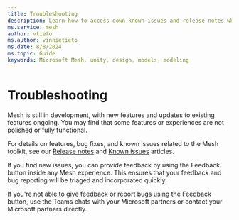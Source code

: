 ```yaml
---
title: Troubleshooting
description: Learn how to access down known issues and release notes when designing for Mesh.
ms.service: mesh
author: vtieto
ms.author: vinnietieto
ms.date: 8/8/2024
ms.topic: Guide
keywords: Microsoft Mesh, unity, design, models, modeling
---
```


# Troubleshooting

Mesh is still in development, with new features and updates to existing features ongoing. You may find that some features or experiences are not polished or fully functional.

For details on features, bug fixes, and known issues related to the Mesh toolkit, see our [Release notes](../../Resources/mesh-toolkit-release-notes.md) and [Known issues](../../Resources/mesh-toolkit-known-issues.md) articles.

If you find new issues, you can provide feedback by using the Feedback button inside any Mesh experience. This ensures that your feedback and bug reporting will be triaged and incorporated quickly.

If you're not able to give feedback or report bugs using the Feedback button, use the Teams chats with your Microsoft partners or contact your Microsoft partners directly.
